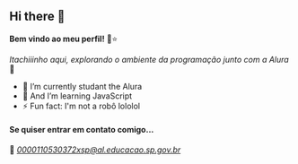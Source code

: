 ## Hi there 👋
**Bem vindo ao meu perfil!** 🍄⭐



*Itachiiinho aqui, explorando o ambiente da programação junto com a Alura* 🌙

- 🔭 I’m currently studant the Alura
- 🌱 And I’m learning JavaScript
- ⚡ Fun fact: I'm not a robô lololol

#### Se quiser entrar em contato comigo...
 📧 *0000110530372xsp@al.educacao.sp.gov.br*


